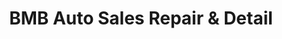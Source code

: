 ---
title: "BMB Auto Sales Repair & Detail"
url: /buffalo/bmb-auto-sales-repair-and-detail/
shop: car repair
---